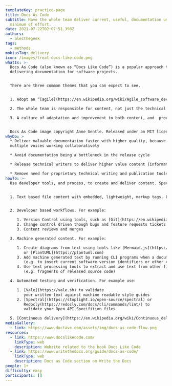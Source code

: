 ```yaml
---
templateKey: practice-page
title: Docs As Code
subtitle: Have the whole team deliver current, useful, documentation using the
  minimum of effort.
date: 2021-07-22T02:07:51.398Z
authors:
  - alecthegeek
tags:
  - methods
mobiusTag: delivery
icon: /images/treat-docs-like-code.png
whatIs: >-
  Docs As Code (also known as “Docs Like Code”) is a popular approach to
  delivering documentation for software projects.


  There are three common themes that you can expect to see.


  1. Adopt an “[agile](https://en.wikipedia.org/wiki/Agile_software_development)” approach to content creation

  2. The whole team is responsible for content, not just the technical writers

  3. A culture of adaptation and improvement to both content, and  processes, over time.


  Docs As Code image copyright Anne Gentle. Released under an MIT license.
whyDo: >
  * Deliver valuable documentation faster with higher quality, because there are
  multiple voices working collaboratively

  * Avoid documentation being a bottleneck in the release cycle

  * Release technical writers to deliver higher value content (information architecture, customer experience, ....)

  * Remove need for proprietary technical writing and publication tools.
howTo: >-
  Use developer tools, and process, to create and deliver content. Specifically:


  1. Text based file content with embedded, lightweight, markup tags. Examples include [Markdown](https://en.wikipedia.org/wiki/Markdown), [reStructuredText](https://en.wikipedia.org/wiki/ReStructuredText), [AsciiDoc](https://en.wikipedia.org/wiki/AsciiDoc)


  2. Developer based workflows. For example:

     1. Version Control using tools, such as [Git](https://en.wikipedia.org/wiki/Git)
     2. Change control driven though bugs and feature requests tickets
     3. Content reviews and merges

  3. Machine generated content. For example:

     1. Create diagrams from text using tools like [Mermaid.js](https://mermaid.js.org)
        or [PlantUML](https://plantuml.com)
     3. Add machine generated text by running CLI programs when a document is published
        (e.g. to insert current software version identifiers or other content)
     4. Use text processing tools to extract and use text from other files
        (e.g. fragments of released source code)

  4. Automated testing and verification. For example use:

     1. [Vale](https://vale.sh) to validate
        your written text against machine readable style guides
     2. [Spectral](https://stoplight.io/open-source/spectral) or
        Redocly(https://redocly.com/docs/cli/commands/lint/) to
        validate your Open API Specifition files

  5. [Continuous delivery](https://en.wikipedia.org/wiki/Continuous_delivery), using static site generators (for example [Sphinx](https://www.sphinx-doc.org/) or [Hugo](https://gohugo.io/)). Note: This process is optional
mediaGallery:
  - link: https://www.doctave.com/assets/img/docs-as-code-flow.png
resources:
  - link: https://www.docslikecode.com/
    linkType: web
    description: Website related to the book Docs Like Code
  - link: https://www.writethedocs.org/guide/docs-as-code/
    linkType: web
    description: Docs as Code section on Write the Docs
people: 1+
difficulty: easy
participants: []
---
```

